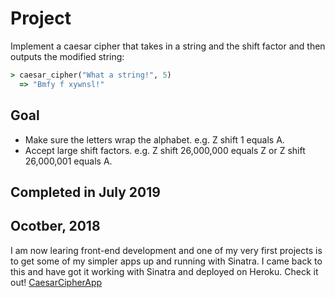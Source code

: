 # Project
Implement a caesar cipher that takes in a string and the shift factor and then outputs the modified string: 
```Ruby
> caesar_cipher("What a string!", 5)
  => "Bmfy f xywnsl!"
```

## Goal 
* Make sure the letters wrap the alphabet. e.g. Z shift 1 equals A.
* Accept large shift factors. e.g. Z shift 26,000,000 equals Z or Z shift 26,000,001 equals A. 

## Completed in July 2019

## Ocotber, 2018
I am now learing front-end development and one of my very first projects is to get some of my simpler apps up and running with Sinatra. I came back to this and have got it working with Sinatra and deployed on Heroku. Check it out! 
[CaesarCipherApp](https://sinatra-ruby-cipher.herokuapp.com/ "Awwwww yeah")